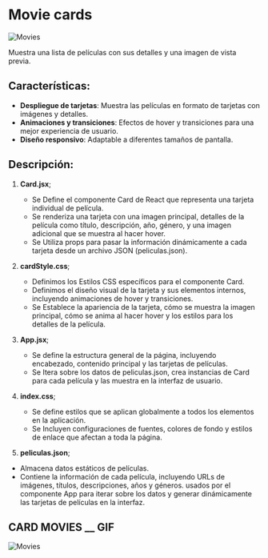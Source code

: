 #  Movie cards 

![Movies](https://i.ibb.co/1ZMykjW/Fire-Shot-Capture-002.png)

Muestra una lista de películas con sus detalles y una imagen de vista previa.

## Características:

- **Despliegue de tarjetas**: Muestra las películas en formato de tarjetas con imágenes y detalles.
- **Animaciones y transiciones**: Efectos de hover y transiciones para una mejor experiencia de usuario.
- **Diseño responsivo**: Adaptable a diferentes tamaños de pantalla.

## Descripción:

1. **Card.jsx**;
    - Se Define el componente Card de React que representa una tarjeta individual de película.
    - Se renderiza una tarjeta con una imagen principal, detalles de la película como título, descripción, año, género, y una imagen adicional que se muestra al hacer hover.
    - Se Utiliza props para pasar la información dinámicamente a cada tarjeta desde un archivo JSON (peliculas.json).

2. **cardStyle.css**;

    - Definimos los Estilos CSS específicos para el componente Card.
    - Definimos el diseño visual de la tarjeta y sus elementos internos, incluyendo animaciones de hover y transiciones.
    - Se Establece la apariencia de la tarjeta, cómo se muestra la imagen principal, cómo se anima al hacer hover y los estilos para los detalles de la película.

3. **App.jsx**;
    - Se define la estructura general de la página, incluyendo encabezado, contenido principal y las tarjetas de películas.
    - Se Itera sobre los datos de peliculas.json, crea instancias de Card para cada película y las muestra en la interfaz de usuario.

5. **index.css**;
    - Se define estilos que se aplican globalmente a todos los elementos en la aplicación.
    - Se Incluyen configuraciones de fuentes, colores de fondo y estilos de enlace que afectan a toda la página.

7. **peliculas.json**;
- Almacena datos estáticos de películas.
- Contiene la información de cada película, incluyendo URLs de imágenes, títulos, descripciones, años y géneros. usados por el componente App para iterar sobre los datos y generar dinámicamente las tarjetas de películas en la interfaz.


## CARD MOVIES __ GIF

![Movies](https://i.ibb.co/Tq534wM/card-peliculas.gif)
